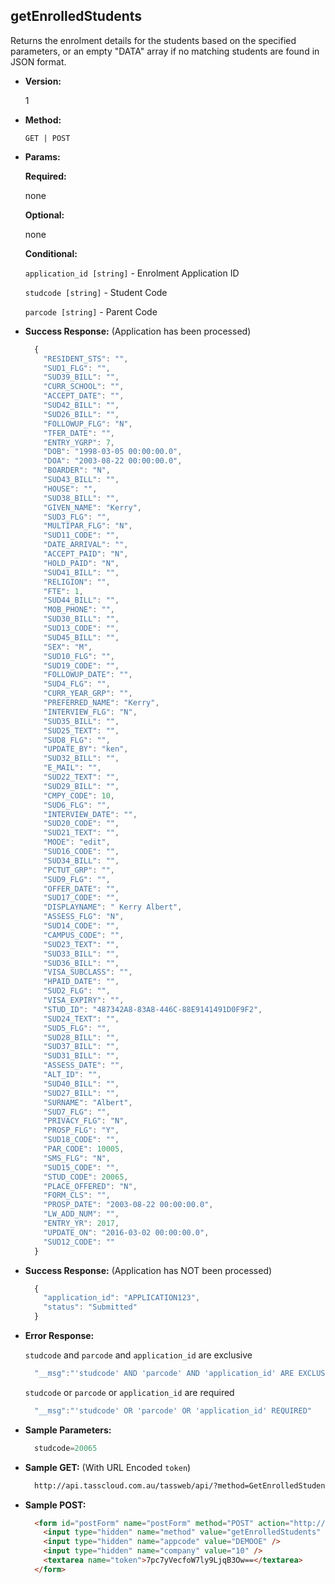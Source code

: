 **getEnrolledStudents**
----
  Returns the enrolment details for the students based on the specified parameters, or an empty "DATA" array if no matching students are found in JSON format.

* **Version:**

  1

* **Method:**

  `GET | POST`
  
*  **Params:**

   **Required:**
 
   none

   **Optional:**

   none

   **Conditional:**

   `application_id [string]` - Enrolment Application ID

   `studcode [string]` - Student Code

   `parcode [string]` - Parent Code

* **Success Response:** (Application has been processed)

    ```javascript
      {
        "RESIDENT_STS": "",
        "SUD1_FLG": "",
        "SUD39_BILL": "",
        "CURR_SCHOOL": "",
        "ACCEPT_DATE": "",
        "SUD42_BILL": "",
        "SUD26_BILL": "",
        "FOLLOWUP_FLG": "N",
        "TFER_DATE": "",
        "ENTRY_YGRP": 7,
        "DOB": "1998-03-05 00:00:00.0",
        "DOA": "2003-08-22 00:00:00.0",
        "BOARDER": "N",
        "SUD43_BILL": "",
        "HOUSE": "",
        "SUD38_BILL": "",
        "GIVEN_NAME": "Kerry",
        "SUD3_FLG": "",
        "MULTIPAR_FLG": "N",
        "SUD11_CODE": "",
        "DATE_ARRIVAL": "",
        "ACCEPT_PAID": "N",
        "HOLD_PAID": "N",
        "SUD41_BILL": "",
        "RELIGION": "",
        "FTE": 1,
        "SUD44_BILL": "",
        "MOB_PHONE": "",
        "SUD30_BILL": "",
        "SUD13_CODE": "",
        "SUD45_BILL": "",
        "SEX": "M",
        "SUD10_FLG": "",
        "SUD19_CODE": "",
        "FOLLOWUP_DATE": "",
        "SUD4_FLG": "",
        "CURR_YEAR_GRP": "",
        "PREFERRED_NAME": "Kerry",
        "INTERVIEW_FLG": "N",
        "SUD35_BILL": "",
        "SUD25_TEXT": "",
        "SUD8_FLG": "",
        "UPDATE_BY": "ken",
        "SUD32_BILL": "",
        "E_MAIL": "",
        "SUD22_TEXT": "",
        "SUD29_BILL": "",
        "CMPY_CODE": 10,
        "SUD6_FLG": "",
        "INTERVIEW_DATE": "",
        "SUD20_CODE": "",
        "SUD21_TEXT": "",
        "MODE": "edit",
        "SUD16_CODE": "",
        "SUD34_BILL": "",
        "PCTUT_GRP": "",
        "SUD9_FLG": "",
        "OFFER_DATE": "",
        "SUD17_CODE": "",
        "DISPLAYNAME": " Kerry Albert",
        "ASSESS_FLG": "N",
        "SUD14_CODE": "",
        "CAMPUS_CODE": "",
        "SUD23_TEXT": "",
        "SUD33_BILL": "",
        "SUD36_BILL": "",
        "VISA_SUBCLASS": "",
        "HPAID_DATE": "",
        "SUD2_FLG": "",
        "VISA_EXPIRY": "",
        "STUD_ID": "487342A8-83A8-446C-88E9141491D0F9F2",
        "SUD24_TEXT": "",
        "SUD5_FLG": "",
        "SUD28_BILL": "",
        "SUD37_BILL": "",
        "SUD31_BILL": "",
        "ASSESS_DATE": "",
        "ALT_ID": "",
        "SUD40_BILL": "",
        "SUD27_BILL": "",
        "SURNAME": "Albert",
        "SUD7_FLG": "",
        "PRIVACY_FLG": "N",
        "PROSP_FLG": "Y",
        "SUD18_CODE": "",
        "PAR_CODE": 10005,
        "SMS_FLG": "N",
        "SUD15_CODE": "",
        "STUD_CODE": 20065,
        "PLACE_OFFERED": "N",
        "FORM_CLS": "",
        "PROSP_DATE": "2003-08-22 00:00:00.0",
        "LW_ADD_NUM": "",
        "ENTRY_YR": 2017,
        "UPDATE_ON": "2016-03-02 00:00:00.0",
        "SUD12_CODE": ""
      }
    ```
* **Success Response:** (Application has NOT been processed)

    ```javascript
      {
        "application_id": "APPLICATION123",
        "status": "Submitted"
      }
    ```
    
* **Error Response:**

    `studcode` and `parcode` and `application_id` are exclusive
    ```javascript
      "__msg":"'studcode' AND 'parcode' AND 'application_id' ARE EXCLUSIVE"
    ```
    
    `studcode` or `parcode` or `application_id` are required
    ```javascript
      "__msg":"'studcode' OR 'parcode' OR 'application_id' REQUIRED"
    ```
    
* **Sample Parameters:**

  ```javascript
    studcode=20065
  ```

* **Sample GET:** (With URL Encoded `token`)

  ```HTML
    http://api.tasscloud.com.au/tassweb/api/?method=GetEnrolledStudents&appcode=DEMOOE&company=10&token=7pc7yVecfoW7ly9LjqB3Ow%3D%3D
  ```
  
* **Sample POST:**

  ```HTML
    <form id="postForm" name="postForm" method="POST" action="http://api.tasscloud.com.au/tassweb/api/">
      <input type="hidden" name="method" value="getEnrolledStudents" />
      <input type="hidden" name="appcode" value="DEMOOE" />
      <input type="hidden" name="company" value="10" />
      <textarea name="token">7pc7yVecfoW7ly9LjqB3Ow==</textarea>
    </form>
  ```
